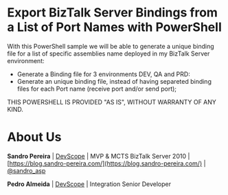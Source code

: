 # Export BizTalk Server Bindings from a List of Port Names with PowerShell
With this PowerShell sample we will be able to generate a unique binding file for a list of specific assemblies name deployed in my BizTalk Server environment:
* Generate a Binding file for 3 environments DEV, QA and PRD:
* Generate an unique binding file, instead of having separeted binding files for each Port name (receive port and/or send port);
 
THIS POWERSHELL IS PROVIDED "AS IS", WITHOUT WARRANTY OF ANY KIND.

# About Us
**Sandro Pereira** | [DevScope](http://www.devscope.net/) | MVP & MCTS BizTalk Server 2010 | [https://blog.sandro-pereira.com/](https://blog.sandro-pereira.com/) | [@sandro_asp](https://twitter.com/sandro_asp)

**Pedro Almeida** | [DevScope](http://www.devscope.net/) | Integration Senior Developer